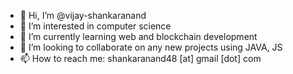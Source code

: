 - 👋 Hi, I’m @vijay-shankaranand
- 👀 I’m interested in computer science
- 🌱 I’m currently learning web and blockchain development
- 💞️ I’m looking to collaborate on any new projects using JAVA, JS
- 📫 How to reach me: shankaranand48 [at] gmail [dot] com

<!---
vijay-shankaranand/vijay-shankaranand is a ✨ special ✨ repository because its `README.md` (this file) appears on your GitHub profile.
You can click the Preview link to take a look at your changes.
--->
